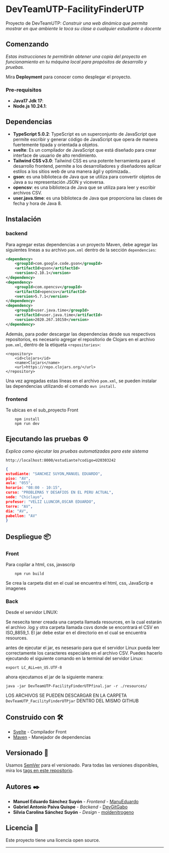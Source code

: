 # DevTeamUTP-FacilityFinderUTP
Proyecto de DevTeamUTP: _Construir una web dinámica que permita mostrar en que ambiente le toca su clase a cualquier estudiante o docente_
## Comenzando 

_Estas instrucciones te permitirán obtener una copia del proyecto en funcionamiento en tu máquina local para propósitos de desarrollo y pruebas._

Mira **Deployment** para conocer como desplegar el proyecto.

### Pre-requisitos 

- **Java17 Jdk 17**:
- **Node.js 10.24.1**:

## Dependencias

- **TypeScript 5.0.2**: TypeScript es un superconjunto de JavaScript que permite escribir y generar código de JavaScript que opera de manera fuertemente tipada y orientada a objetos.
- **svelte**: Es un compilador de JavaScript que está diseñado para crear interface de usuario de alto rendimiento.
- **Tailwind CSS v3.0**: Tailwind CSS es una potente herramienta para el desarrollo frontend, permite a los desarrolladores y diseñadores aplicar estilos a los sitios web de una manera ágil y optimizada..
- **gson**: es una biblioteca de Java que se utiliza para convertir objetos de Java a su representación JSON y viceversa.
- **opencsv**: es una biblioteca de Java que se utiliza para leer y escribir archivos CSV.
- **user.java.time**: es una biblioteca de Java que proporciona las clases de fecha y hora de Java 8.


## Instalación

### backend
Para agregar estas dependencias a un proyecto Maven, debe agregar las siguientes líneas a su archivo `pom.xml` dentro de la sección `dependencies`:

```xml
<dependency>
    <groupId>com.google.code.gson</groupId>
    <artifactId>gson</artifactId>
    <version>2.10.1</version>
</dependency>
<dependency>
    <groupId>com.opencsv</groupId>
    <artifactId>opencsv</artifactId>
    <version>5.7.1</version>
</dependency>
<dependency>
    <groupId>user.java.time</groupId>
    <artifactId>user.java.time</artifactId>
    <version>2020.267.10158</version>
</dependency>
```

Además, para poder descargar las dependencias desde sus respectivos repositorios, es necesario agregar el repositorio de Clojars en el archivo `pom.xml`, dentro de la etiqueta `<repositories>`:

```
<repository>
    <id>clojars</id>
    <name>Clojars</name>
    <url>https://repo.clojars.org/</url>
</repository>
```

Una vez agregadas estas líneas en el archivo `pom.xml`, se pueden instalar las dependencias utilizando el comando `mvn install`.

### frontend
Te ubicas en el sub_proyecto Front
```console
    npm install
    npm run dev
```
## Ejecutando las pruebas ⚙️

_Explica como ejecutar las pruebas automatizadas para este sistema_
```http
http://localhost:8000/estudiante?codigo=U20303242
```
```json
{
estudiante: "SANCHEZ SUYON,MANUEL EDUARDO",
piso: "AV",
aula: "055",
horario: "08:00 - 10:15",
curso: "PROBLEMAS Y DESAFIOS EN EL PERU ACTUAL",
sede: "Chiclayo",
profesor: "VELIZ LLUNCOR,OSCAR EDUARDO",
torre: "AV",
dia: "AV",
pabellon: "AV"
}
```
## Despliegue 📦

### Front
Para copilar a html, css, javascrip
```console
    npm run build
```
Se crea la carpeta dist en el cual se encuentra el html, css, JavaScrip e imagenes

### Back

Desde el servidor LINUX:

Se nesecita tener creada una carpeta llamada resources, en la cual estarán el archivo .log y otra carpeta llamada csvs donde se encontrará el CSV en ISO_8859_1.
El jar debe estar en el directorio en el cual se encuentra resources.

antes de ejecutar el jar, es nesesario para que el servidor Linux pueda leer correctamente los caracteres especiales en el archivo CSV. Puedes hacerlo ejecutando el siguiente comando en la terminal del servidor Linux:

```
export LC_ALL=en_US.UTF-8
```

ahora ejecutamos el jar de la siguiente manera:

```
java -jar DevTeamUTP-FacilityFinderUTPfinal.jar -r ./resources/
```
LOS ARCHIVOS SE PUEDEN DESCARGAR EN LA CARPETA `DevTeamUTP_FacilityFinderUTPjar` DENTRO DEL MISMO GITHUB

## Construido con 🛠️

* [Svelte](https://svelte.dev/) - Compilador Front
* [Maven](https://maven.apache.org/) - Manejador de dependencias

## Versionado 📌

Usamos [SemVer](http://semver.org/) para el versionado. Para todas las versiones disponibles, mira los [tags en este repositorio](https://github.com/tu/proyecto/tags).

## Autores ✒️

* **Manuel Eduardo Sánchez Suyón** - *Frontend* - [ManuEduardo](https://github.com/ManuEduardo)
* **Gabriel Antonio Paiva Quispe** - *Backend* - [DevGitGabo](https://github.com/DevGitGabo)
* **Silvia Carolina Sánchez Suyón** - *Design* - [moldenitrogeno](https://github.com/moldenitrogeno)

## Licencia 📄

Este proyecto tiene una licencia open source.

---
